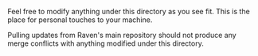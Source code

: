 Feel free to modify anything under this directory as you see fit. This
is the place for personal touches to your machine.

Pulling updates from Raven's main repository should not produce any merge
conflicts with anything modified under this directory.
